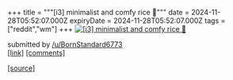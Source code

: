 +++
title = """[i3] minimalist and comfy rice 🍚"""
date = 2024-11-28T05:52:07.000Z
expiryDate = 2024-11-28T05:52:07.000Z
tags = ["reddit","wm"]
+++
[![[i3] minimalist and comfy rice 🍚](https://preview.redd.it/i0wmisw10l3e1.png?width=640&crop=smart&auto=webp&s=87b4c68dcf10249c2eab14fa0d03f55b01be25aa "[i3] minimalist and comfy rice 🍚")](https://www.reddit.com/r/unixporn/comments/1h1p7a6/i3_minimalist_and_comfy_rice/)

submitted by [/u/BornStandard6773](https://www.reddit.com/user/BornStandard6773)  
[\[link\]](https://i.redd.it/i0wmisw10l3e1.png) [\[comments\]](https://www.reddit.com/r/unixporn/comments/1h1p7a6/i3_minimalist_and_comfy_rice/)

[[source]](https://www.reddit.com/r/unixporn/comments/1h1p7a6/i3_minimalist_and_comfy_rice/)
